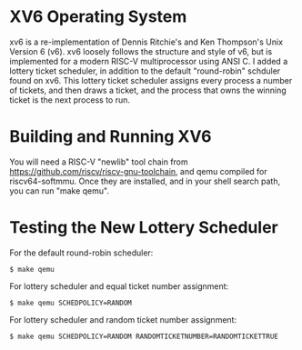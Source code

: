 # XV6 Operating System
xv6 is a re-implementation of Dennis Ritchie's and Ken Thompson's Unix
Version 6 (v6).  xv6 loosely follows the structure and style of v6,
but is implemented for a modern RISC-V multiprocessor using ANSI C.
I added a lottery ticket scheduler, in addition to the default 
"round-robin" schduler found on xv6. This lottery ticket scheduler
assigns every process a number of tickets, and then draws a ticket,
and the process that owns the winning ticket is the next process to run. 

# Building and Running XV6
You will need a RISC-V "newlib" tool chain from
https://github.com/riscv/riscv-gnu-toolchain, and qemu compiled for
riscv64-softmmu. Once they are installed, and in your shell
search path, you can run "make qemu".

# Testing the New Lottery Scheduler
For the default round-robin scheduler:

    $ make qemu 

For lottery scheduler and equal ticket number assignment:

    $ make qemu SCHEDPOLICY=RANDOM

For lottery scheduler and random ticket number assignment: 

    $ make qemu SCHEDPOLICY=RANDOM RANDOMTICKETNUMBER=RANDOMTICKETTRUE


